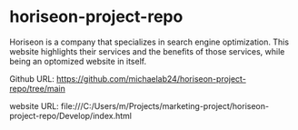 # horiseon-project-repo

Horiseon is a company that specializes in search engine optimization. This website highlights their services and the benefits of those services, while being an optomized website in itself.

Github URL: https://github.com/michaelab24/horiseon-project-repo/tree/main

website URL: file:///C:/Users/m/Projects/marketing-project/horiseon-project-repo/Develop/index.html
